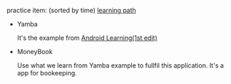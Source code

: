 practice item: (sorted by time)
[learning path](https://github.com/timmy00274672/AndroidPractice/issues/7)
 
* Yamba

	It's the example from [Android Learning(1st edit)](http://www.amazon.com/gp/product/1449390501/ref=as_li_qf_sp_asin_il_tl?ie=UTF8&tag=marakana0e-20&linkCode=as2&camp=1789&creative=9325&creativeASIN=1449390501)
	
*  MoneyBook
	
	Use what we learn from Yamba example to fullfil this application.
	It's a app for bookeeping. 
